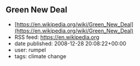 ## Green New Deal
 - [https://en.wikipedia.org/wiki/Green_New_Deal](https://en.wikipedia.org/wiki/Green_New_Deal)
 - RSS feed: https://en.wikipedia.org
 - date published: 2008-12-28 20:08:22+00:00
 - user: rumpel
 - tags: climate change

